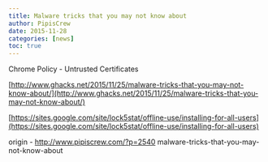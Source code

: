 ```yaml
---
title: Malware tricks that you may not know about
author: PipisCrew
date: 2015-11-28
categories: [news]
toc: true
---
```


Chrome Policy - Untrusted Certificates

[http://www.ghacks.net/2015/11/25/malware-tricks-that-you-may-not-know-about/](http://www.ghacks.net/2015/11/25/malware-tricks-that-you-may-not-know-about/)

[https://sites.google.com/site/lock5stat/offline-use/installing-for-all-users](https://sites.google.com/site/lock5stat/offline-use/installing-for-all-users)

origin - http://www.pipiscrew.com/?p=2540 malware-tricks-that-you-may-not-know-about